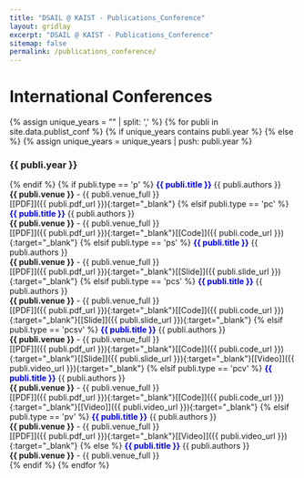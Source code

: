 ```yaml
---
title: "DSAIL @ KAIST - Publications_Conference"
layout: gridlay
excerpt: "DSAIL @ KAIST - Publications_Conference"
sitemap: false
permalink: /publications_conference/
---
```



<!-- # Publications -->

<!-- ## Group highlights -->

<!-- (For a full list see [below](#full-list) or go to [Google Scholar](https://scholar.google.com/citations?user=EvE42VMAAAAJ)) -->

<!-- {% assign number_printed = 0 %}
{% for publi in site.data.publist %}

{% assign even_odd = number_printed | modulo: 2 %}
{% if publi.highlight == 1 %}

{% if even_odd == 0 %}
<div class="row">
{% endif %}

<div class="col-sm-6 clearfix">
 <div class="well">
  <pubtit>{{ publi.title }}</pubtit>
  <img src="{{ site.url }}{{ site.baseurl }}/images/pubpic/{{ publi.image }}" class="img-responsive" width="33%" style="float: left" />
  <p>{{ publi.description }}</p>
  <p><em>{{ publi.authors }}</em></p>
  <p><strong><a href="{{ publi.link.url }}">{{ publi.link.display }}</a></strong></p>
  <p class="text-danger"><strong> {{ publi.news1 }}</strong></p>
  <p> {{ publi.news2 }}</p>
 </div>
</div>

{% assign number_printed = number_printed | plus: 1 %}

{% if even_odd == 1 %}
</div>
{% endif %}

{% endif %}
{% endfor %}

{% assign even_odd = number_printed | modulo: 2 %}
{% if even_odd == 1 %}
</div>
{% endif %} -->

<!-- <p> &nbsp; </p> -->


# International Conferences

<!-- {% for publi in site.data.publist_conf %}
{% if publi.type == 'p' %}
<font color="blue"><b>{{ publi.title }}</b></font>
{{ publi.authors }}<br />
<b>{{ publi.venue }}</b> - {{ publi.venue_full }}<br />
[[PDF]]({{ publi.pdf_url }}){:target="_blank"}
{% elsif publi.type == 'pc' %}
<font color="blue"><b>{{ publi.title }}</b></font>
{{ publi.authors }}<br />
<b>{{ publi.venue }}</b> - {{ publi.venue_full }}<br />
[[PDF]]({{ publi.pdf_url }}){:target="_blank"}[[Code]]({{ publi.code_url }}){:target="_blank"}
{% elsif publi.type == 'ps' %}
<font color="blue"><b>{{ publi.title }}</b></font>
{{ publi.authors }}<br />
<b>{{ publi.venue }}</b> - {{ publi.venue_full }}<br />
[[PDF]]({{ publi.pdf_url }}){:target="_blank"}[[Slide]]({{ publi.slide_url }}){:target="_blank"}
{% elsif publi.type == 'pcs' %}
<font color="blue"><b>{{ publi.title }}</b></font>
{{ publi.authors }}<br />
<b>{{ publi.venue }}</b> - {{ publi.venue_full }}<br />
[[PDF]]({{ publi.pdf_url }}){:target="_blank"}[[Code]]({{ publi.code_url }}){:target="_blank"}[[Slide]]({{ publi.slide_url }}){:target="_blank"}
{% elsif publi.type == 'pcsv' %}
<font color="blue"><b>{{ publi.title }}</b></font>
{{ publi.authors }}<br />
<b>{{ publi.venue }}</b> - {{ publi.venue_full }}<br />
[[PDF]]({{ publi.pdf_url }}){:target="_blank"}[[Code]]({{ publi.code_url }}){:target="_blank"}[[Slide]]({{ publi.slide_url }}){:target="_blank"}[[Video]]({{ publi.video_url }}){:target="_blank"}
{% elsif publi.type == 'pcv' %}
<font color="blue"><b>{{ publi.title }}</b></font>
{{ publi.authors }}<br />
<b>{{ publi.venue }}</b> - {{ publi.venue_full }}<br />
[[PDF]]({{ publi.pdf_url }}){:target="_blank"}[[Code]]({{ publi.code_url }}){:target="_blank"}[[Video]]({{ publi.video_url }}){:target="_blank"}
{% elsif publi.type == 'pv' %}
<font color="blue"><b>{{ publi.title }}</b></font>
{{ publi.authors }}<br />
<b>{{ publi.venue }}</b> - {{ publi.venue_full }}<br />
[[PDF]]({{ publi.pdf_url }}){:target="_blank"}[[Video]]({{ publi.video_url }}){:target="_blank"}
{% else %}
<font color="blue"><b>{{ publi.title }}</b></font>
{{ publi.authors }}<br />
<b>{{ publi.venue }}</b> - {{ publi.venue_full }}<br />
{% endif %}
{% endfor %}
<p> &nbsp;&nbsp; </p> -->

{% assign unique_years = "" | split: ',' %}
{% for publi in site.data.publist_conf %}
{% if unique_years contains publi.year  %}
{% else %}
{% assign unique_years = unique_years | push: publi.year %}
<h3> {{ publi.year }} </h3>
{% endif %}
{% if publi.type == 'p' %}
<font color="blue"><b>{{ publi.title }}</b></font>
{{ publi.authors }}<br />
<b>{{ publi.venue }}</b> - {{ publi.venue_full }}<br />
[[PDF]]({{ publi.pdf_url }}){:target="_blank"}
{% elsif publi.type == 'pc' %}
<font color="blue"><b>{{ publi.title }}</b></font>
{{ publi.authors }}<br />
<b>{{ publi.venue }}</b> - {{ publi.venue_full }}<br />
[[PDF]]({{ publi.pdf_url }}){:target="_blank"}[[Code]]({{ publi.code_url }}){:target="_blank"}
{% elsif publi.type == 'ps' %}
<font color="blue"><b>{{ publi.title }}</b></font>
{{ publi.authors }}<br />
<b>{{ publi.venue }}</b> - {{ publi.venue_full }}<br />
[[PDF]]({{ publi.pdf_url }}){:target="_blank"}[[Slide]]({{ publi.slide_url }}){:target="_blank"}
{% elsif publi.type == 'pcs' %}
<font color="blue"><b>{{ publi.title }}</b></font>
{{ publi.authors }}<br />
<b>{{ publi.venue }}</b> - {{ publi.venue_full }}<br />
[[PDF]]({{ publi.pdf_url }}){:target="_blank"}[[Code]]({{ publi.code_url }}){:target="_blank"}[[Slide]]({{ publi.slide_url }}){:target="_blank"}
{% elsif publi.type == 'pcsv' %}
<font color="blue"><b>{{ publi.title }}</b></font>
{{ publi.authors }}<br />
<b>{{ publi.venue }}</b> - {{ publi.venue_full }}<br />
[[PDF]]({{ publi.pdf_url }}){:target="_blank"}[[Code]]({{ publi.code_url }}){:target="_blank"}[[Slide]]({{ publi.slide_url }}){:target="_blank"}[[Video]]({{ publi.video_url }}){:target="_blank"}
{% elsif publi.type == 'pcv' %}
<font color="blue"><b>{{ publi.title }}</b></font>
{{ publi.authors }}<br />
<b>{{ publi.venue }}</b> - {{ publi.venue_full }}<br />
[[PDF]]({{ publi.pdf_url }}){:target="_blank"}[[Code]]({{ publi.code_url }}){:target="_blank"}[[Video]]({{ publi.video_url }}){:target="_blank"}
{% elsif publi.type == 'pv' %}
<font color="blue"><b>{{ publi.title }}</b></font>
{{ publi.authors }}<br />
<b>{{ publi.venue }}</b> - {{ publi.venue_full }}<br />
[[PDF]]({{ publi.pdf_url }}){:target="_blank"}[[Video]]({{ publi.video_url }}){:target="_blank"}
{% else %}
<font color="blue"><b>{{ publi.title }}</b></font>
{{ publi.authors }}<br />
<b>{{ publi.venue }}</b> - {{ publi.venue_full }}<br />
{% endif %}
{% endfor %}
<p> &nbsp;&nbsp; </p>
